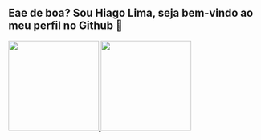 ## Eae de boa? Sou Hiago Lima, seja bem-vindo ao meu perfil no Github 🐳
<div>
  <a href = "https://github.com/HiagoLima01">
    <img height = "180em" src = "https://github-readme-stats.vercel.app/api?username=HiagoLima01&show_icons=true&theme=great-gatsby">
    <img height = "180em" src = "https://github-readme-stats.vercel.app/api/top-langs/?username=HiagoLima01&layout=compact&theme=great-gatsby">
</div>
<!--
**HiagoLima01/HiagoLima01** is a ✨ _special_ ✨ repository because its `README.md` (this file) appears on your GitHub profile.

Here are some ideas to get you started:

- 🔭 I’m currently working on ...
- 🌱 I’m currently learning ...
- 👯 I’m looking to collaborate on ...
- 🤔 I’m looking for help with ...
- 💬 Ask me about ...
- 📫 How to reach me: ...
- 😄 Pronouns: ...
- ⚡ Fun fact: ...
-->
